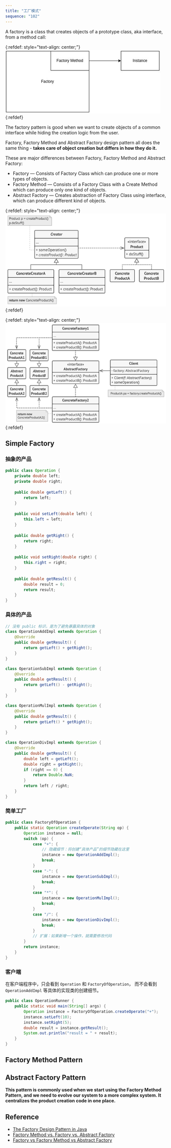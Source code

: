 ```yaml
---
title: "工厂模式"
sequence: "102"
---
```


A factory is a class that creates objects of a prototype class, aka interface, from a method call:

{:refdef: style="text-align: center;"}
![](/assets/images/design-pattern/creational/factory-method-instance.jpg)
{:refdef}

The factory pattern is good when we want to create objects of a common interface
while hiding the creation logic from the user.

Factory, Factory Method and Abstract Factory design pattern
all does the same thing - **takes care of object creation but differs in how they do it.**

These are major differences between Factory, Factory Method and Abstract Factory:

- Factory — Consists of Factory Class which can produce one or more types of objects.
- Factory Method — Consists of a Factory Class with a Create Method which can produce only one kind of objects.
- Abstract Factory — Creates abstraction of Factory Class using interface, which can produce different kind of objects.

{:refdef: style="text-align: center;"}
![](/assets/images/design-pattern/diagrams/factory-method-structure.png)
{:refdef}

{:refdef: style="text-align: center;"}
![](/assets/images/design-pattern/diagrams/abstract-factory-structure.png)
{:refdef}


## Simple Factory

### 抽象的产品

```java
public class Operation {
    private double left;
    private double right;

    public double getLeft() {
        return left;
    }

    public void setLeft(double left) {
        this.left = left;
    }

    public double getRight() {
        return right;
    }

    public void setRight(double right) {
        this.right = right;
    }

    public double getResult() {
        double result = 0;
        return result;
    }
}
```

### 具体的产品

```java
// 没有 public 标识，是为了避免暴露具体的对象
class OperationAddImpl extends Operation {
    @Override
    public double getResult() {
        return getLeft() + getRight();
    }
}
```

```java
class OperationSubImpl extends Operation {
    @Override
    public double getResult() {
        return getLeft() - getRight();
    }
}
```

```java
class OperationMulImpl extends Operation {
    @Override
    public double getResult() {
        return getLeft() * getRight();
    }
}
```

```java
class OperationDivImpl extends Operation {
    @Override
    public double getResult() {
        double left = getLeft();
        double right = getRight();
        if (right == 0) {
            return Double.NaN;
        }
        return left / right;
    }
}
```

### 简单工厂

```java
public class FactoryOfOperation {
    public static Operation createOperate(String op) {
        Operation instance = null;
        switch (op) {
            case "+": {
                // 隐藏细节：将创建“具体产品”的细节隐藏在这里
                instance = new OperationAddImpl();
                break;
            }
            case "-": {
                instance = new OperationSubImpl();
                break;
            }
            case "*": {
                instance = new OperationMulImpl();
                break;
            }
            case "/": {
                instance = new OperationDivImpl();
                break;
            }
            // 扩展：如果新增一个操作，就需要修改代码
        }
        return instance;
    }
}
```

### 客户端

在客户端程序中，只会看到 `Operation` 和 `FactoryOfOperation`，
而不会看到 `OperationAddImpl` 等具体的实现类的创建细节。

```java
public class OperationRunner {
    public static void main(String[] args) {
        Operation instance = FactoryOfOperation.createOperate("+");
        instance.setLeft(10);
        instance.setRight(5);
        double result = instance.getResult();
        System.out.println("result = " + result);
    }
}
```

## Factory Method Pattern

## Abstract Factory Pattern

**This pattern is commonly used when we start using the Factory Method Pattern,
and we need to evolve our system to a more complex system.
It centralizes the product creation code in one place.**

## Reference

- [The Factory Design Pattern in Java](https://www.baeldung.com/java-factory-pattern)
- [Factory Method vs. Factory vs. Abstract Factory](https://www.baeldung.com/cs/factory-method-vs-factory-vs-abstract-factory)
- [Factory vs Factory Method vs Abstract Factory](https://medium.com/bitmountn/factory-vs-factory-method-vs-abstract-factory-c3adaeb5ac9a)
